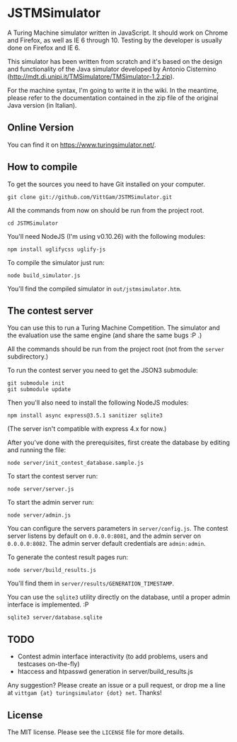 # JSTMSimulator

A Turing Machine simulator written in JavaScript. It should work on Chrome and Firefox, as well as IE 6 through 10. Testing by the developer is usually done on Firefox and IE 6.

This simulator has been written from scratch and it's based on the design and functionality of the Java simulator developed by Antonio Cisternino (http://mdt.di.unipi.it/TMSimulatore/TMSimulator-1.2.zip).

For the machine syntax, I'm going to write it in the wiki. In the meantime, please refer to the documentation contained in the zip file of the original Java version (in Italian).

## Online Version

You can find it on https://www.turingsimulator.net/.

## How to compile

To get the sources you need to have Git installed on your computer.

```
git clone git://github.com/VittGam/JSTMSimulator.git
```

All the commands from now on should be run from the project root.

```
cd JSTMSimulator
```

You'll need NodeJS (I'm using v0.10.26) with the following modules:

```
npm install uglifycss uglify-js
```

To compile the simulator just run:

```
node build_simulator.js
```

You'll find the compiled simulator in `out/jstmsimulator.htm`.

## The contest server

You can use this to run a Turing Machine Competition. The simulator and the evaluation use the same engine (and share the same bugs :P .)

All the commands should be run from the project root (not from the `server` subdirectory.)

To run the contest server you need to get the JSON3 submodule:
```
git submodule init
git submodule update
```

Then you'll also need to install the following NodeJS modules:

```
npm install async express@3.5.1 sanitizer sqlite3
```

(The server isn't compatible with express 4.x for now.)

After you've done with the prerequisites, first create the database by editing and running the file:

```
node server/init_contest_database.sample.js
```

To start the contest server run:

```
node server/server.js
```

To start the admin server run:

```
node server/admin.js
```

You can configure the servers parameters in `server/config.js`.
The contest server listens by default on `0.0.0.0:8081`, and the admin server on `0.0.0.0:8082`.
The admin server default credentials are `admin:admin`.

To generate the contest result pages run:

```
node server/build_results.js
```

You'll find them in `server/results/GENERATION_TIMESTAMP`.

You can use the `sqlite3` utility directly on the database, until a proper admin interface is implemented. :P

```
sqlite3 server/database.sqlite
```

## TODO

- Contest admin interface interactivity (to add problems, users and testcases on-the-fly)
- htaccess and htpasswd generation in server/build_results.js

Any suggestion? Please create an issue or a pull request, or drop me a line at `vittgam {at} turingsimulator {dot} net`. Thanks!

## License

The MIT license. Please see the `LICENSE` file for more details.
